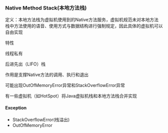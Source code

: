 ### Native Method Stack\(本地方法栈\)

定义：本地方法栈为虚拟机使用到的Native方法服务，虚拟机规范未对本地方法栈中方法使用的语音、使用方式与数据结构进行强制规定，因此具体的虚拟机可以自由实现

特性

线程私有

后进先出（LIFO）栈

作用是支撑Native方法的调用、执行和退出

可能出现OutOfMemoryError异常和StackOverflowError异常

有一些虚拟机（如HotSpot）将Java虚拟机栈和本地方法栈合并实现

#### Exception

* StackOverflowError\(栈溢出\)
* OutOfMemoryError



